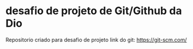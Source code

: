 # desafio de  projeto de Git/Github da Dio
Repositorio criado para desafio de projeto
link do git: https://git-scm.com/


